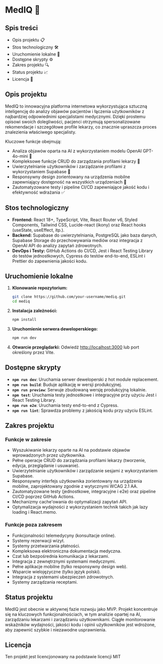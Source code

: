 # MedIQ 🚀

## Spis treści

- Opis projektu 📋
- Stos technologiczny 🛠️
- Uruchomienie lokalne 🚀
- Dostępne skrypty ⚙️
- Zakres projektu 🔍
- Status projektu 📈
- Licencja 📜

## Opis projektu

MedIQ to innowacyjna platforma internetowa wykorzystująca sztuczną inteligencję do analizy objawów pacjentów i łączenia użytkowników z najbardziej odpowiednimi specjalistami medycznymi. Dzięki prostemu opisowi swoich dolegliwości, pacjenci otrzymują spersonalizowane rekomendacje i szczegółowe profile lekarzy, co znacznie upraszcza proces znalezienia właściwego specjalisty.

Kluczowe funkcje obejmują:

- Analiza objawów oparta na AI z wykorzystaniem modelu OpenAI GPT-4o-mini 🤖
- Kompleksowe funkcje CRUD do zarządzania profilami lekarzy 🏥
- Uwierzytelnianie użytkowników i zarządzanie profilami z wykorzystaniem Supabase 🔐
- Responsywny design zorientowany na urządzenia mobilne zapewniający dostępność na wszystkich urządzeniach 📱
- Zautomatyzowane testy i pipeline CI/CD zapewniające jakość kodu i efektywność wdrażania ✅

## Stos technologiczny

- **Frontend:** React 18+, TypeScript, Vite, React Router v6, Styled Components, Tailwind CSS, Lucide-react (ikony) oraz React hooks (useState, useEffect, itp.).
- **Backend:** Supabase do uwierzytelniania, PostgreSQL jako baza danych, Supabase Storage do przechowywania mediów oraz integracja z OpenAI API do analizy zapytań zdrowotnych.
- **DevOps i Testy:** GitHub Actions do CI/CD, Jest i React Testing Library do testów jednostkowych, Cypress do testów end-to-end, ESLint i Prettier do zapewnienia jakości kodu.

## Uruchomienie lokalne

1. **Klonowanie repozytorium:**

   ```sh
   git clone https://github.com/your-username/mediq.git
   cd mediq
   ```

2. **Instalacja zależności:**

   ```sh
   npm install
   ```

3. **Uruchomienie serwera deweloperskiego:**

   ```sh
   npm run dev
   ```

4. **Otwarcie przeglądarki:**
   Odwiedź [http://localhost:3000](http://localhost:3000) lub port określony przez Vite.

## Dostępne skrypty

- **`npm run dev`**: Uruchamia serwer deweloperski z hot module replacement.
- **`npm run build`**: Buduje aplikację w wersji produkcyjnej.
- **`npm run preview`**: Serwuje zbudowaną wersję produkcyjną lokalnie.
- **`npm test`**: Uruchamia testy jednostkowe i integracyjne przy użyciu Jest i React Testing Library.
- **`npm run e2e`**: Uruchamia testy end-to-end z Cypress.
- **`npm run lint`**: Sprawdza problemy z jakością kodu przy użyciu ESLint.

## Zakres projektu

### Funkcje w zakresie

- Wyszukiwanie lekarzy oparte na AI na podstawie objawów wprowadzonych przez użytkownika.
- Pełne operacje CRUD do zarządzania profilami lekarzy (tworzenie, edycja, przeglądanie i usuwanie).
- Uwierzytelnianie użytkowników i zarządzanie sesjami z wykorzystaniem Supabase.
- Responsywny interfejs użytkownika zorientowany na urządzenia mobilne, zaprojektowany zgodnie z wytycznymi WCAG 2.1 AA.
- Zautomatyzowane testy (jednostkowe, integracyjne i e2e) oraz pipeline CI/CD poprzez GitHub Actions.
- Mechanizmy cache'owania do optymalizacji zapytań API.
- Optymalizacja wydajności z wykorzystaniem technik takich jak lazy loading i React.memo.

### Funkcje poza zakresem

- Funkcjonalności telemedycyny (konsultacje online).
- Systemy rezerwacji wizyt.
- Systemy przetwarzania płatności.
- Kompleksowa elektroniczna dokumentacja medyczna.
- Czat lub bezpośrednia komunikacja z lekarzami.
- Integracja z zewnętrznymi systemami medycznymi.
- Pełne aplikacje mobilne (tylko responsywny design web).
- Wsparcie wielojęzyczne (tylko język polski).
- Integracja z systemami ubezpieczeń zdrowotnych.
- Systemy zarządzania receptami.

## Status projektu

MedIQ jest obecnie w aktywnej fazie rozwoju jako MVP. Projekt koncentruje się na kluczowych funkcjonalnościach, w tym analizie opartej na AI, zarządzaniu lekarzami i zarządzaniu użytkownikami. Ciągłe monitorowanie wskaźników wydajności, jakości kodu i opinii użytkowników jest wdrożone, aby zapewnić szybkie i niezawodne usprawnienia.

## Licencja

Ten projekt jest licencjonowany na podstawie licencji MIT
